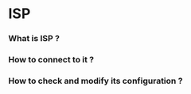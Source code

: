 # ISP

### What is ISP ?
### How to connect to it ?
### How to check and modify its configuration ? 

